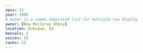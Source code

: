 ```yaml
---
opus: 11
year: 1985
# owner is a comma separated list for multiple row display
owner: [New Melleray Abbey]
location: Dubuque, IA
manuals: 2
voices: 10
ranks: 12
---
```


